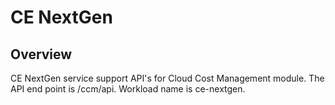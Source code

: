 # CE NextGen

## Overview

CE NextGen service support API's for Cloud Cost Management module.
The API end point is /ccm/api. Workload name is ce-nextgen. 
